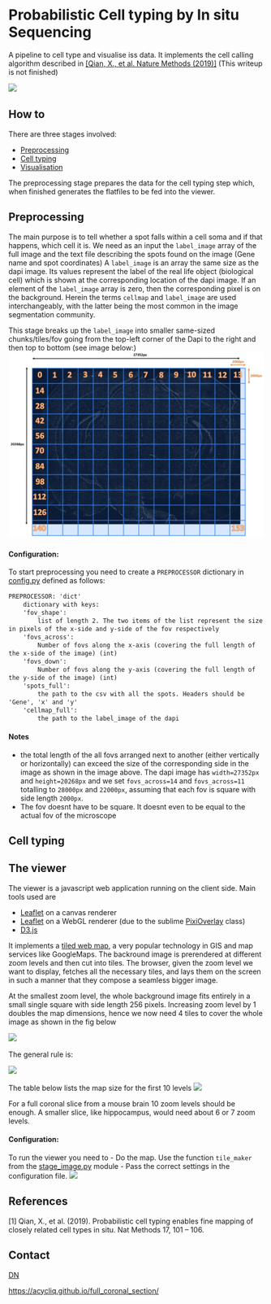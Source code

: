 
Probabilistic Cell typing by In situ Sequencing
==============================================

A pipeline to cell type and visualise iss data. It implements the cell calling algorithm described in [[Qian, X., et al. Nature Methods (2019)]](#1) (This writeup is not finished)

![](screencast.gif)

## How to
There are three stages involved:
- [Preprocessing](#Preprocessing) 
- [Cell typing](#Cell-typing) 
- [Visualisation](#The-viewer) 

The preprocessing stage prepares the data for the cell typing step which, when finished generates the flatfiles to be fed into the viewer. 

## Preprocessing
The main purpose is to tell whether a spot falls within a cell soma and if that happens, which cell it is.
We need as an input the ```label_image``` array of the full image and the text file describing the spots found on the image (Gene name and spot coordinates)
A ```label_image``` is an array the same size as the dapi image. Its values represent the label of the real life object (biological cell) which is shown at the corresponding location
of the dapi image. If an element of the  ```label_image``` array is zero, then the corresponding pixel is on the background. Herein the terms ```cellmap``` and ```label_image``` are
used interchangeably, with the latter being the most common in the image segmentation community.

This stage breaks up the ```label_image``` into smaller same-sized chunks/tiles/fov going from the top-left corner of the Dapi to the right and then top to bottom (see image below:)
![](preprocessing_1.jpg)

#### Configuration:
To start preprocessing you need to create a ```PREPROCESSOR``` dictionary in [config.py](./config.py)  defined as follows:
```
PREPROCESSOR: 'dict'
    dictionary with keys:
    'fov_shape':
        list of length 2. The two items of the list represent the size in pixels of the x-side and y-side of the fov respectively
    'fovs_across': 
        Number of fovs along the x-axis (covering the full length of the x-side of the image) (int)
    'fovs_down':
        Number of fovs along the y-axis (covering the full length of the y-side of the image) (int)
    'spots_full':
        the path to the csv with all the spots. Headers should be  'Gene', 'x' and 'y' 
    'cellmap_full':
        the path to the label_image of the dapi
```

#### Notes
 - the total length of the all fovs arranged next to another (either vertically or horizontally) can exceed the size of the corresponding side in the image
as shown in the image above. The dapi image has ```width=27352px``` and ```height=20268px``` and we set ```fovs_across=14``` and ```fovs_across=11``` totalling to 
```28000px``` and ```22000px```, assuming that each fov is square with side length ```2000px```.
- The fov doesnt have to be square. It doesnt even to be equal to the actual fov of the microscope



## Cell typing

## The viewer 
The viewer is a javascript web application running on the client side. Main tools used are 
- [Leaflet](http://leafletjs.com) on a canvas renderer
- [Leaflet](http://leafletjs.com) on a WebGL renderer (due to the sublime [PixiOverlay](https://github.com/manubb/Leaflet.PixiOverlay) class)
- [D3.js](https://d3js.org/)

It implements a [tiled web map](https://en.wikipedia.org/wiki/Tiled_web_map), a very popular technology in GIS and map services like GoogleMaps. 
The backround image is prerendered at different zoom levels and then cut into tiles. The browser, given the zoom level we want to display, fetches all the necessary tiles,
and lays them on the screen in such a manner that they compose a seamless bigger image. 

At the smallest zoom level, the whole background image fits entirely in a small single square with side length 256 pixels. Increasing zoom level by 1 doubles the map dimensions,
hence we now need 4 tiles to cover the whole image as shown in the fig below 

![](tiling_3.jpg)

The general rule is: 

<img src="https://render.githubusercontent.com/render/math?math=length (px) = width (px) = 256 * 2^{zoom} ">

The table below lists the map size for the first 10 levels
![](map_sizes.jpg)

For a full coronal slice from a mouse brain 10 zoom levels should be enough. A smaller slice, like hippocampus, would need about 6 or 7 zoom levels. 



#### Configuration:
To run the viewer you need to 
    - Do the map. Use  the function `tile_maker` from the [stage_image.py](./stage_image.py) module
    - Pass the correct settings in the configuration file. ![](config.js.jpg)
    
    


## References 
<a id="1">[1]</a> 
Qian, X., et al. (2019). Probabilistic cell typing enables fine mapping of closely related cell types in situ. Nat
Methods 17, 101 – 106.

## Contact
[DN](mailto:dimitris.nicoloutsopolos@gmail.com) 

https://acycliq.github.io/full_coronal_section/

